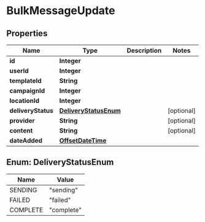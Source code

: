 # BulkMessageUpdate

## Properties
Name | Type | Description | Notes
------------ | ------------- | ------------- | -------------
**id** | **Integer** |  | 
**userId** | **Integer** |  | 
**templateId** | **String** |  | 
**campaignId** | **Integer** |  | 
**locationId** | **Integer** |  | 
**deliveryStatus** | [**DeliveryStatusEnum**](#DeliveryStatusEnum) |  |  [optional]
**provider** | **String** |  |  [optional]
**content** | **String** |  |  [optional]
**dateAdded** | [**OffsetDateTime**](OffsetDateTime.md) |  | 

<a name="DeliveryStatusEnum"></a>
## Enum: DeliveryStatusEnum
Name | Value
---- | -----
SENDING | &quot;sending&quot;
FAILED | &quot;failed&quot;
COMPLETE | &quot;complete&quot;
